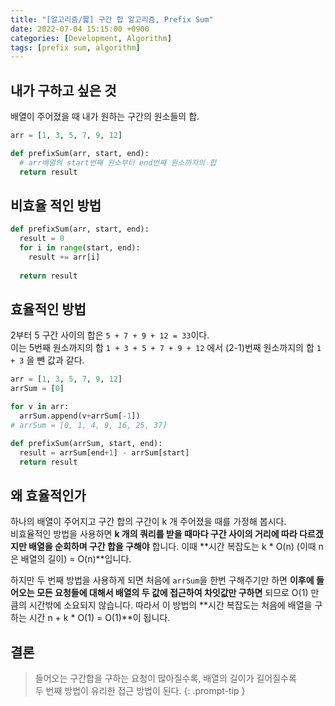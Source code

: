 ```yaml
---
title: "[알고리즘/짧] 구간 합 알고리즘, Prefix Sum"
date: 2022-07-04 15:15:00 +0900
categories: [Development, Algorithm]
tags: [prefix sum, algorithm]
---
```


## 내가 구하고 싶은 것

배열이 주어졌을 때 내가 원하는 구간의 원소들의 합.

```python
arr = [1, 3, 5, 7, 9, 12]
```

```python
def prefixSum(arr, start, end):
  # arr배열의 start번째 원소부터 end번째 원소까지의 합
  return result
```

## 비효율 적인 방법

```python
def prefixSum(arr, start, end):
  result = 0
  for i in range(start, end):
    result += arr[i]
  
  return result
```

## 효율적인 방법

2부터 5 구간 사이의 합은 `5 + 7 + 9 + 12 = 33`이다.  
이는 5번째 원소까지의 합 `1 + 3 + 5 + 7 + 9 + 12` 에서 (2-1)번째 원소까지의 합 `1 + 3` 을 뺀 값과 같다.

```python
arr = [1, 3, 5, 7, 9, 12]
arrSum = [0]

for v in arr:
  arrSum.append(v+arrSum[-1])
# arrSum = [0, 1, 4, 9, 16, 25, 37]

def prefixSum(arrSum, start, end):
  result = arrSum[end+1] - arrSum[start]
  return result
```

## 왜 효율적인가

하나의 배열이 주어지고 구간 합의 구간이 k 개 주어졌을 때를 가정해 봅시다.  
비효율적인 방법을 사용하면 **k 개의 쿼리를 받을 때마다 구간 사이의 거리에 따라 다르겠지만 배열을 순회하며 구간 합을 구해야** 합니다. 이때 **시간 복잡도는 k * O(n) (이때 n은 배열의 길이) = O(n)**입니다.  

하지만 두 번째 방법을 사용하게 되면 처음에 `arrSum`을 한번 구해주기만 하면 **이후에 들어오는 모든 요청들에 대해서 배열의 두 값에 접근하여 차잇값만 구하면** 되므로 O(1) 만큼의 시간밖에 소요되지 않습니다. 따라서 이 방법의 **시간 복잡도는 처음에 배열을 구하는 시간 n + k * O(1) = O(1)**이 됩니다.  

## 결론

> 들어오는 구간합을 구하는 요청이 많아질수록, 배열의 길이가 길어질수록  
두 번째 방법이 유리한 접근 방법이 된다.
{: .prompt-tip }
